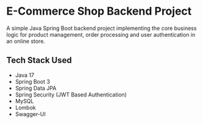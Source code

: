 <h1>E-Commerce Shop Backend Project</h1>

<p> A simple Java Spring Boot backend project implementing the core business logic for product management, order processing and user authentication in an online store. </p>

<h2>Tech Stack Used</h2>
<ul>
    <li> Java 17</li>
    <li>Spring Boot 3</li>
    <li>Spring Data JPA</li>
    <li>Spring Security (JWT Based Authentication)</li>
    <li>MySQL</li>
    <li>Lombok</li>
    <li>Swagger-UI</li>
</ul>






